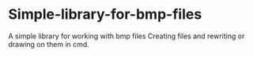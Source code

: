 # Simple-library-for-bmp-files
A simple library for working with bmp files
Creating files and rewriting or drawing on them in cmd.